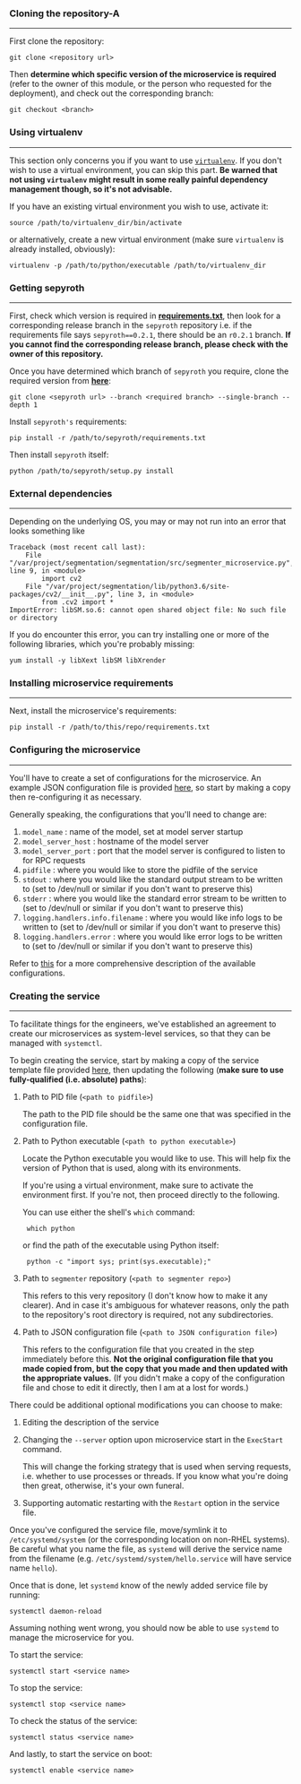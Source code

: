 ### Cloning the repository-A
---
First clone the repository:

    git clone <repository url>

Then **determine which specific version of the microservice is required** (refer to the owner of this module, or the person who requested for the deployment), and check out the corresponding branch:

    git checkout <branch>


### Using virtualenv
---
This section only concerns you if you want to use [`virtualenv`](https://virtualenv.pypa.io/en/latest/). If you don't wish to use a virtual environment, you can skip this part. **Be warned that not using `virtualenv` might result in some really painful dependency management though, so it's not advisable.**

If you have an existing virtual environment you wish to use, activate it:
    
    source /path/to/virtualenv_dir/bin/activate

or alternatively, create a new virtual environment (make sure `virtualenv` is already installed, obviously):

    virtualenv -p /path/to/python/executable /path/to/virtualenv_dir


### Getting sepyroth
---
First, check which version is required in [**requirements.txt**](requirements.txt), then look for a corresponding release branch in the `sepyroth` repository i.e. if the requirements file says `sepyroth==0.2.1`, there should be an `r0.2.1` branch. **If you cannot find the corresponding release branch, please check with the owner of this repository.**

Once you have determined which branch of `sepyroth` you require, clone the required version from [**here**](https://bitbucket.org/123rf-data/sepyroth):

    git clone <sepyroth url> --branch <required branch> --single-branch --depth 1

Install `sepyroth's` requirements:

    pip install -r /path/to/sepyroth/requirements.txt

Then install `sepyroth` itself:

    python /path/to/sepyroth/setup.py install


### External dependencies
---
Depending on the underlying OS, you may or may not run into an error that looks something like

    Traceback (most recent call last):
        File "/var/project/segmentation/segmentation/src/segmenter_microservice.py", line 9, in <module>
            import cv2
        File "/var/project/segmentation/lib/python3.6/site-packages/cv2/__init__.py", line 3, in <module>
            from .cv2 import *
    ImportError: libSM.so.6: cannot open shared object file: No such file or directory

If you do encounter this error, you can try installing one or more of the following libraries, which you're probably missing:

    yum install -y libXext libSM libXrender


### Installing microservice requirements
---
Next, install the microservice's requirements:

    pip install -r /path/to/this/repo/requirements.txt


### Configuring the microservice
---
You'll have to create a set of configurations for the microservice. An example JSON configuration file is provided [here](src/configs/segmenter.json.example), so start by making a copy then re-configuring it as necessary.

Generally speaking, the configurations that you'll need to change are:

1. `model_name` : name of the model, set at model server startup
2. `model_server_host` : hostname of the model server
3. `model_server_port` : port that the model server is configured to listen to for RPC requests
4. `pidfile` : where you would like to store the pidfile of the service
5. `stdout` : where you would like the standard output stream to be written to (set to /dev/null or similar if you don't want to preserve this)
6. `stderr` : where you would like the standard error stream to be written to (set to /dev/null or similar if you don't want to preserve this)
7. `logging.handlers.info.filename` : where you would like info logs to be written to (set to /dev/null or similar if you don't want to preserve this)
8. `logging.handlers.error` : where you would like error logs to be written to (set to /dev/null or similar if you don't want to preserve this)

Refer to [this](src/configs/segmenter.json.desc) for a more comprehensive description of the available configurations.


### Creating the service
---
To facilitate things for the engineers, we've established an agreement to create our microservices as system-level services, so that they can be managed with `systemctl`.

To begin creating the service, start by making a copy of the service template file provided [here](src/configs/segmenter.service.example), then updating the following (**make sure to use fully-qualified (i.e. absolute) paths**):

1. Path to PID file (`<path to pidfile>`)

    The path to the PID file should be the same one that was specified in the configuration file.

2. Path to Python executable (`<path to python executable>`)

    Locate the Python executable you would like to use. This will help fix the version of Python that is used, along with its environments.
    
    If you're using a virtual environment, make sure to activate the environment first. If you're not, then proceed directly to the following.

    You can use either the shell's `which` command:

        which python

    or find the path of the executable using Python itself:

        python -c "import sys; print(sys.executable);"


3. Path to `segmenter` repository (`<path to segmenter repo>`)

    This refers to this very repository (I don't know how to make it any clearer). And in case it's ambiguous for whatever reasons, only the path to the repository's root directory is required, not any subdirectories.

4. Path to JSON configuration file (`<path to JSON configuration file>`)

    This refers to the configuration file that you created in the step immediately before this. **Not the original configuration file that you made copied from, but the copy that you made and then updated with the appropriate values.** (If you didn't make a copy of the configuration file and chose to edit it directly, then I am at a lost for words.)

There could be additional optional modifications you can choose to make:

1. Editing the description of the service
2. Changing the `--server` option upon microservice start in the `ExecStart` command.

    This will change the forking strategy that is used when serving requests, i.e. whether to use processes or threads. If you know what you're doing then great, otherwise, it's your own funeral.

3. Supporting automatic restarting with the `Restart` option in the service file.

Once you've configured the service file, move/symlink it to `/etc/systemd/system` (or the corresponding location on non-RHEL systems). Be careful what you name the file, as `systemd` will derive the service name from the filename (e.g. `/etc/systemd/system/hello.service` will have service name `hello`).

Once that is done, let `systemd` know of the newly added service file by running:

    systemctl daemon-reload

Assuming nothing went wrong, you should now be able to use `systemd` to manage the microservice for you.

To start the service:

    systemctl start <service name>

To stop the service:

    systemctl stop <service name>

To check the status of the service:

    systemctl status <service name>

And lastly, to start the service on boot:

    systemctl enable <service name>

